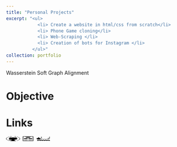 ```yaml
---
title: "Personal Projects"
excerpt: "<ul>
            <li> Create a website in html/css from scratch</li>
            <li> Phone Game cloning</li>
            <li> Web-Scraping </li>
            <li> Creation of bots for Instagram </li>
          </ul>"
collection: portfolio
---
```


Wasserstein Soft Graph Alignment

Objective
======


Links
======

[<img src="/images/GitHub.png" alt="GitHub" width="37.5" height="12.5" />](https://github.com/b-ptiste/Composed-Image-Retrieval) [<img src="/images/report_icone.png" alt="Report" width="37.5" height="12.5" />](https://drive.google.com/file/d/1TSedD1iCNDuQ77YY0pboVanj45ZuREN6/view?usp=drive_link) [<img src="/images/class_icone.png" alt="Report" width="37.5" height="12.5" />](https://imagine.enpc.fr/~varolg/teaching/recvis23/)
